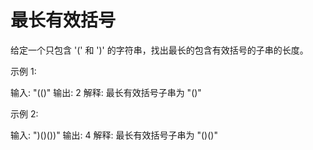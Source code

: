 # 最长有效括号
给定一个只包含 '(' 和 ')' 的字符串，找出最长的包含有效括号的子串的长度。

示例 1:

输入: "(()"
输出: 2
解释: 最长有效括号子串为 "()"


示例 2:

输入: ")()())"
输出: 4
解释: 最长有效括号子串为 "()()"

